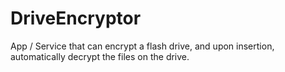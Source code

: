 # DriveEncryptor
App / Service that can encrypt a flash drive, and upon insertion, automatically decrypt the files on the drive.
